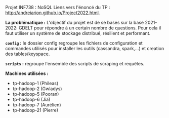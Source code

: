Projet INF738 : NoSQL
Liens vers l'énoncé du TP : http://andreiarion.github.io/Project2022.html.

**La problématique :** L'objectif du projet est de se bases sur la base 2021-2022: GDELT pour répondre à un certain nombre de questions. Pour cela il faut utiliser un système de stockage distribué, résilient et performant.

**```config``` :** le dossier config regroupe les fichiers de configuration et commandes utilisés pour installer les outils (cassandra, spark,...) et creation des tables/keyspace.

**```scripts``` :** regroupe l'ensemble des scripts de scraping et requêtes.

**Machines utilisées :**
- tp-hadoop-1  (Phileas)
- tp-hadoop-2  (Gwladys)
- tp-hadoop-5  (Pooran)
- tp-hadoop-6  (Jia)
- tp-hadoop-7  (Aurélien)
- tp-hadoop-21 (Pierre)